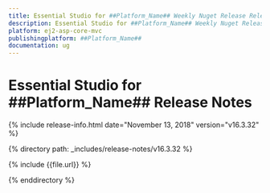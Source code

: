 ```yaml
---
title: Essential Studio for ##Platform_Name## Weekly Nuget Release Release Notes  
description: Essential Studio for ##Platform_Name## Weekly Nuget Release Release Notes  
platform: ej2-asp-core-mvc
publishingplatform: ##Platform_Name##
documentation: ug
---
```


# Essential Studio for  ##Platform_Name##  Release Notes  

{% include release-info.html date="November 13, 2018"   version="v16.3.32"  %} 

{% directory path: _includes/release-notes/v16.3.32 %}

{% include {{file.url}} %}

{% enddirectory %}
